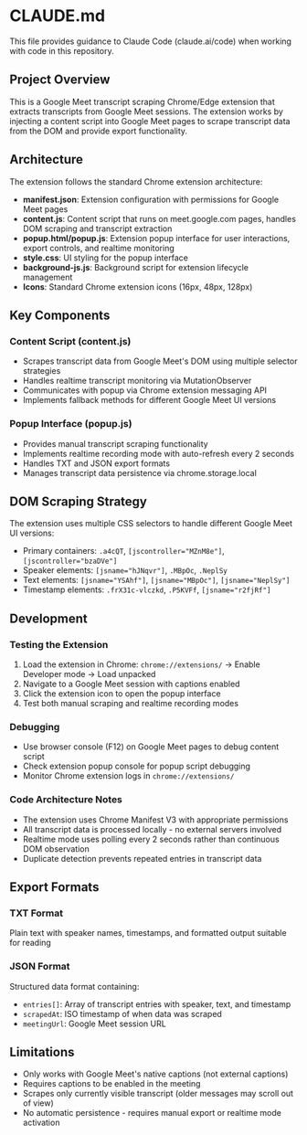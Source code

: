 # CLAUDE.md

This file provides guidance to Claude Code (claude.ai/code) when working with code in this repository.

## Project Overview

This is a Google Meet transcript scraping Chrome/Edge extension that extracts transcripts from Google Meet sessions. The extension works by injecting a content script into Google Meet pages to scrape transcript data from the DOM and provide export functionality.

## Architecture

The extension follows the standard Chrome extension architecture:

- **manifest.json**: Extension configuration with permissions for Google Meet pages
- **content.js**: Content script that runs on meet.google.com pages, handles DOM scraping and transcript extraction
- **popup.html/popup.js**: Extension popup interface for user interactions, export controls, and realtime monitoring
- **style.css**: UI styling for the popup interface
- **background-js.js**: Background script for extension lifecycle management
- **Icons**: Standard Chrome extension icons (16px, 48px, 128px)

## Key Components

### Content Script (content.js)
- Scrapes transcript data from Google Meet's DOM using multiple selector strategies
- Handles realtime transcript monitoring via MutationObserver
- Communicates with popup via Chrome extension messaging API
- Implements fallback methods for different Google Meet UI versions

### Popup Interface (popup.js)
- Provides manual transcript scraping functionality
- Implements realtime recording mode with auto-refresh every 2 seconds
- Handles TXT and JSON export formats
- Manages transcript data persistence via chrome.storage.local

## DOM Scraping Strategy

The extension uses multiple CSS selectors to handle different Google Meet UI versions:
- Primary containers: `.a4cQT`, `[jscontroller="MZnM8e"]`, `[jscontroller="bzaDVe"]`
- Speaker elements: `[jsname="hJNqvr"]`, `.MBpOc`, `.NeplSy`
- Text elements: `[jsname="YSAhf"]`, `[jsname="MBpOc"]`, `[jsname="NeplSy"]`
- Timestamp elements: `.frX31c-vlczkd`, `.P5KVFf`, `[jsname="r2fjRf"]`

## Development

### Testing the Extension
1. Load the extension in Chrome: `chrome://extensions/` → Enable Developer mode → Load unpacked
2. Navigate to a Google Meet session with captions enabled
3. Click the extension icon to open the popup interface
4. Test both manual scraping and realtime recording modes

### Debugging
- Use browser console (F12) on Google Meet pages to debug content script
- Check extension popup console for popup script debugging
- Monitor Chrome extension logs in `chrome://extensions/`

### Code Architecture Notes
- The extension uses Chrome Manifest V3 with appropriate permissions
- All transcript data is processed locally - no external servers involved
- Realtime mode uses polling every 2 seconds rather than continuous DOM observation
- Duplicate detection prevents repeated entries in transcript data

## Export Formats

### TXT Format
Plain text with speaker names, timestamps, and formatted output suitable for reading

### JSON Format
Structured data format containing:
- `entries[]`: Array of transcript entries with speaker, text, and timestamp
- `scrapedAt`: ISO timestamp of when data was scraped
- `meetingUrl`: Google Meet session URL

## Limitations
- Only works with Google Meet's native captions (not external captions)
- Requires captions to be enabled in the meeting
- Scrapes only currently visible transcript (older messages may scroll out of view)
- No automatic persistence - requires manual export or realtime mode activation